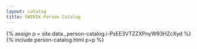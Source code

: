 ```yaml
---
layout: catalog
title: SWERIK Person Catalog
---
```

{% assign p = site.data._person-catalog.i-PsEE3VTZZXPnyW93HZcXyd %}
{% include person-catalog.html p=p %}


